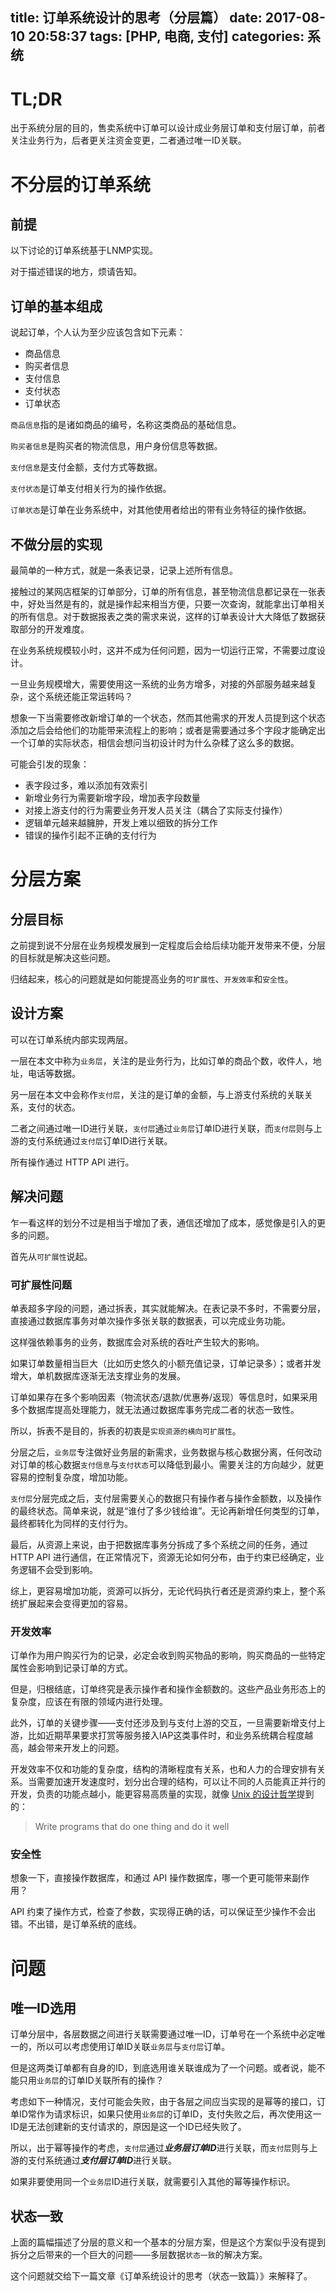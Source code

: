 title: 订单系统设计的思考（分层篇）
date: 2017-08-10 20:58:37
tags: [PHP, 电商, 支付]
categories: 系统
---

# TL;DR

出于系统分层的目的，售卖系统中订单可以设计成业务层订单和支付层订单，前者关注业务行为，后者更关注资金变更，二者通过唯一ID关联。

<!-- more -->

# 不分层的订单系统

## 前提

以下讨论的订单系统基于LNMP实现。

对于描述错误的地方，烦请告知。

## 订单的基本组成

说起订单，个人认为至少应该包含如下元素：

+ 商品信息
+ 购买者信息
+ 支付信息
+ 支付状态
+ 订单状态

`商品信息`指的是诸如商品的编号，名称这类商品的基础信息。

`购买者信息`是购买者的物流信息，用户身份信息等数据。

`支付信息`是支付金额，支付方式等数据。

`支付状态`是订单支付相关行为的操作依据。

`订单状态`是订单在业务系统中，对其他使用者给出的带有业务特征的操作依据。

## 不做分层的实现

最简单的一种方式，就是一条表记录，记录上述所有信息。

接触过的某网店框架的订单部分，订单的所有信息，甚至物流信息都记录在一张表中，好处当然是有的，就是操作起来相当方便，只要一次查询，就能拿出订单相关的所有信息。对于数据报表之类的需求来说，这样的订单表设计大大降低了数据获取部分的开发难度。

在业务系统规模较小时，这并不成为任何问题，因为一切运行正常，不需要过度设计。

一旦业务规模增大，需要使用这一系统的业务方增多，对接的外部服务越来越复杂，这个系统还能正常运转吗？

想象一下当需要修改新增订单的一个状态，然而其他需求的开发人员提到这个状态添加之后会给他们的功能带来流程上的影响；或者是需要通过多个字段才能确定出一个订单的实际状态，相信会想问当初设计时为什么杂糅了这么多的数据。

可能会引发的现象：

+ 表字段过多，难以添加有效索引
+ 新增业务行为需要新增字段，增加表字段数量
+ 对接上游支付的行为需要业务开发人员关注（耦合了实际支付操作）
+ 逻辑单元越来越臃肿，开发上难以细致的拆分工作
+ 错误的操作引起不正确的支付行为

# 分层方案

## 分层目标

之前提到说不分层在业务规模发展到一定程度后会给后续功能开发带来不便，分层的目标就是解决这些问题。

归结起来，核心的问题就是如何能提高业务的`可扩展性`、`开发效率`和`安全性`。

## 设计方案

可以在订单系统内部实现两层。

一层在本文中称为`业务层`，关注的是业务行为，比如订单的商品个数，收件人，地址，电话等数据。

另一层在本文中会称作`支付层`，关注的是订单的金额，与上游支付系统的关联关系，支付的状态。

二者之间通过唯一ID进行关联，`支付层`通过`业务层`订单ID进行关联，而`支付层`则与上游的支付系统通过`支付层`订单ID进行关联。

所有操作通过 HTTP API 进行。

## 解决问题

乍一看这样的划分不过是相当于增加了表，通信还增加了成本，感觉像是引入的更多的问题。

首先从`可扩展性`说起。

### 可扩展性问题

单表超多字段的问题，通过拆表，其实就能解决。在表记录不多时，不需要分层，直接通过数据库事务对单次操作多张关联的数据表，可以完成业务功能。

这样强依赖事务的业务，数据库会对系统的吞吐产生较大的影响。

如果订单数量相当巨大（比如历史悠久的小额充值记录，订单记录多）；或者并发增大，单机数据库逐渐无法支撑业务的发展。

订单如果存在多个影响因素（物流状态/退款/优惠券/返现）等信息时，如果采用多个数据库提高处理能力，就无法通过数据库事务完成二者的状态一致性。

所以，拆表不是目的，拆表的初衷是`实现资源的横向可扩展性`。

分层之后，`业务层`专注做好业务层的新需求，业务数据与核心数据分离，任何改动对订单的核心数据`支付信息`与`支付状态`可以降低到最小。需要关注的方向越少，就更容易的控制复杂度，增加功能。

`支付层`分层完成之后，支付层需要关心的数据只有操作者与操作金额数，以及操作的最终状态。简单来说，就是“谁付了多少钱给谁”。无论再新增任何类型的订单，最终都转化为同样的支付行为。

最后，从资源上来说，由于把数据库事务分拆成了多个系统之间的任务，通过 HTTP API 进行通信，在正常情况下，资源无论如何分布，由于约束已经确定，业务逻辑不会受到影响。

综上，更容易增加功能，资源可以拆分，无论代码执行者还是资源约束上，整个系统扩展起来会变得更加的容易。

### 开发效率

订单作为用户购买行为的记录，必定会收到购买物品的影响，购买商品的一些特定属性会影响到记录订单的方式。

但是，归根结底，订单终究是表示操作者和操作金额数的。这些产品业务形态上的复杂度，应该在有限的领域内进行处理。

此外，订单的关键步骤——支付还涉及到与支付上游的交互，一旦需要新增支付上游，比如近期苹果要求打赏等服务接入IAP这类事件时，和业务系统耦合程度越高，越会带来开发上的问题。

开发效率不仅和功能的复杂度，结构的清晰程度有关系，也和人力的合理安排有关系。当需要加速开发速度时，划分出合理的结构，可以让不同的人员能真正并行的开发，负责的功能点越小，能更容易高质量的实现，就像 [Unix 的设计哲学](https://en.wikipedia.org/wiki/Unix_philosophy)提到的：

> Write programs that do one thing and do it well

### 安全性

想象一下，直接操作数据库，和通过 API 操作数据库，哪一个更可能带来副作用？

API 约束了操作方式，检查了参数，实现得正确的话，可以保证至少操作不会出错。不出错，是订单系统的底线。

# 问题

## 唯一ID选用

订单分层中，各层数据之间进行关联需要通过唯一ID，订单号在一个系统中必定唯一的，所以可以考虑使用订单ID关联`业务层`与`支付层`订单。

但是这两类订单都有自身的ID，到底选用谁关联谁成为了一个问题。或者说，能不能只用`业务层`的订单ID关联所有的操作？

考虑如下一种情况，支付可能会失败，由于各层之间应当实现的是幂等的接口，订单ID常作为请求标识，如果只使用`业务层`的订单ID，支付失败之后，再次使用这一ID是无法创建新的支付请求的，原因是这一个ID已经失败了。

所以，出于幂等操作的考虑，`支付层`通过***业务层订单ID***进行关联，而`支付层`则与上游的支付系统通过***支付层订单ID***进行关联。

如果非要使用同一个`业务层`ID进行关联，就需要引入其他的幂等操作标识。

## 状态一致

上面的篇幅描述了分层的意义和一个基本的分层方案，但是这个方案似乎没有提到拆分之后带来的一个巨大的问题——多层数据`状态一致`的解决方案。

这个问题就交给下一篇文章《订单系统设计的思考（状态一致篇）》来解释了。


